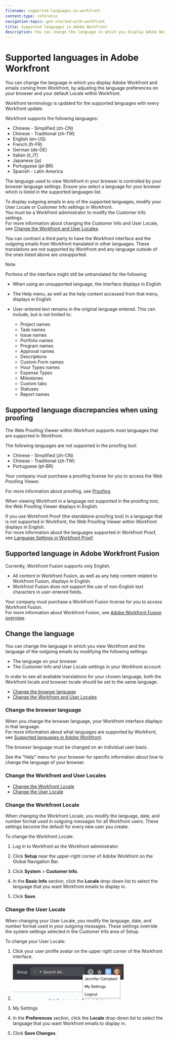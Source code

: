 ```yaml
---
filename: supported-languages-in-workfront
content-type: reference
navigation-topic: get-started-with-workfront
title: Supported languages in Adobe Workfront
description: You can change the language in which you display Adobe Workfront and emails coming from Workfront, by adjusting the language preferences on your browser and your default Locale within Workfront.
---
```


# Supported languages in Adobe Workfront

You can change the language in which you display Adobe Workfront and emails coming from Workfront, by adjusting the language preferences on your browser and your default Locale within Workfront.

Workfront terminology is updated for the supported languages with every Workfront update.

Workfront supports the following languages:

* Chinese - Simplified (zh-CN)
* Chinese - Traditional (zh-TW)
* English (en-US)
* French (fr-FR)
* German (de-DE)
* Italian (it_IT)
* Japanese (ja)
* Portuguese (pt-BR)
* Spanish - Latin America

The language used to view Workfront in your browser is controlled by your browser language settings. Ensure you select a language for your browser which is listed in the supported languages list.

To display outgoing emails in any of the supported languages, modify your User Locale or Customer Info settings in Workfront.  
You must be a Workfront administrator to modify the Customer Info settings.  
For more information about changing the Customer Info and User Locale, see [Change the Workfront and User Locales](#changing-the-locale).

You can contract a third party to have the Workfront interface and the outgoing emails from Workfront translated in other languages. These translations are not supported by Workfront and any language outside of the ones listed above are unsupported.

>[!NOTE]
>
>Portions of the interface might still be untranslated for the following:  
>
>* When using an unsupported language, the interface displays in English
>* The Help menu, as well as the help content accessed from that menu, displays in English
>* User-entered text remains in the original language entered. This can include, but is not limited to:
>
>   * Project names
>   * Task names
>   * Issue names
>   * Portfolio names
>   * Program names
>   * Approval names
>   * Descriptions
>   * Custom Form names
>   * Hour Types names
>   * Expense Types
>   * Milestones
>   * Custom tabs
>   * Statuses
>   * Report names
>

## Supported language discrepancies when using proofing

The Web Proofing Viewer within Workfront supports most languages that are supported in Workfront.

The following languages are not supported in the proofing tool:

* Chinese - Simplified (zh-CN)
* Chinese - Traditional (zh-TW)
* Portuguese (pt-BR)

Your company must purchase a proofing license for you to access the Web Proofing Viewer.

For more information about proofing, see [Proofing](../review-and-approve-work/proofing/proofing.md).

When viewing Workfront in a language not supported in the proofing tool, the Web Proofing Viewer displays in English.

If you use Workfront Proof (the standalone proofing tool) in a language that is not supported in Workfront, the Web Proofing Viewer within Workfront displays in English.  
For more information about the languages supported in Workfront Proof, see [Language Settings in Workfront Proof](../workfront-proof/wp-getstarted/system-information/language-settings.md).

## Supported language in Adobe Workfront Fusion

Currently, Workfront Fusion supports only English.

* All content in Workfront Fusion, as well as any help content related to Workfront Fusion, displays in English.
* Workfront Fusion does not support the use of non-English text characters in user-entered fields.

Your company must purchase a Workfront Fusion license for you to access Workfront Fusion.   
For more information about Workfront Fusion, see [Adobe Workfront Fusion overview](../workfront-fusion/get-started/workfront-fusion-overview.md).

## Change the language

You can change the language in which you view Workfront and the language of the outgoing emails by modifying the following settings:

* The language on your browser
* The Customer Info and User Locale settings in your Workfront account.

In order to see all available translations for your chosen language, both the Workfront locale and browser locale should be set to the same language.

* [Change the browser language](#changing-browser-language) 
* [Change the Workfront and User Locales](#changing-the-locale)

### Change the browser language

When you change the browser language, your Workfront interface displays in that language.   
For more information about what languages are supported by Workfront, see [Supported languages in Adobe Workfront](#supported-languages).

The browser language must be changed on an individual user basis.

See the "Help" menu for your browser for specific information about how to change the language of your browser.

### Change the Workfront and User Locales

* [Change the Workfront Locale](#changing) 
* [Change the User Locale](#changing-user-locale)

### Change the Workfront Locale

When changing the Workfront Locale, you modify the language, date, and number format used in outgoing messages for all Workfront users. These settings become the default for every new user you create.

To change the Workfront Locale:

1. Log in to Workfront as the Workfront administrator.
1. Click **Setup** near the upper-right corner of Adobe Workfront on the Global Navigation Bar.
1. Click **System** > **Customer Info.**

1. In the **Basic Info** section, click the **Locale** drop-down list to select the language that you want Workfront emails to display in.

1. Click **Save**.

### Change the User Locale

When changing your User Locale, you modify the language, date, and number format used in your outgoing messages. These settings override the system settings selected in the Customer Info area of Setup.

To change your User Locale:

1. Click your user profile avatar on the upper right corner of the Workfront interface.
1. ![my_settings.png](assets/my-settings-350x115.png)

1. My Settings
1. In the **Preferences** section, click the **Locale** drop-down list to select the language that you want Workfront emails to display in.

1. Click **Save Changes**.

